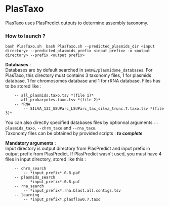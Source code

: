 # PlasTaxo 
 
PlasTaxo uses PlasPredict outputs to determine assembly taxonomy.  

### How to launch ? 

`bash PlasTaxo.sh  bash PlasTaxo.sh --predicted_plasmids_dir <input directory> --predicted_plasmids_prefix <input prefix> -o <output directory> --prefix <output prefix>`

**Databases** :  
Databases are by default searched in `$HOME/plasmidome_databases`. For PlasTaxo, this directory must contains 3 taxonomy files, 1 for plasmids database, 1 for chromosomes database and 1 for rRNA database. Files has to be stored like :  
```$HOME/plasmidome_databases
	-- all_plasmids.taxo.tsv *(file 1)*
	-- all_prokaryotes.taxo.tsv *(file 2)*
	-- rRNA
		-- SILVA_132_SSUParc_LSUParc_tax_silva_trunc.T.taxo.tsv *(file 3)* 
```
You can also directly specified databases files by optionnal arguments `--plasmids_taxo`, `--chrm_taxo` and `--rna_taxo`.   
Taxonomy files can be obtained by provided scripts : 
***to complete***	

**Mandatory arguments** :  
Input directory is output directory from PlasPredict and input prefix in output prefix from PlasPredict. If PlasPredict wasn't used, you must have 4 files in input directory, stored like this :  
```*output_directory* 
	-- chrm_search
		-- *input_prefix*.0.8.paf 
	-- plasmids_search
		-- *input_prefix*.0.8.paf 
	-- rna_search 
		-- *input_prefix*.rna.blast.all.contigs.tsv 
	-- learning
		-- *input_prefix*.plasflow0.7.taxo
```



 		
		
		


